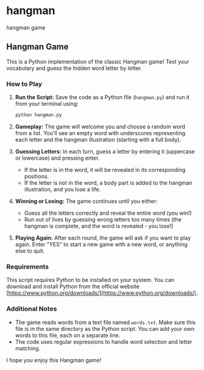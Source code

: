 # hangman
hangman game
## Hangman Game 

This is a Python implementation of the classic Hangman game! Test your vocabulary and guess the hidden word letter by letter.

### How to Play

1. **Run the Script:**
   Save the code as a Python file (`hangman.py`) and run it from your terminal using:

   ```bash
   python hangman.py
   ```

2. **Gameplay:**
   The game will welcome you and choose a random word from a list. You'll see an empty word with underscores representing each letter and the hangman illustration (starting with a full body).

3. **Guessing Letters:**
   In each turn, guess a letter by entering it (uppercase or lowercase) and pressing enter.
   * If the letter is in the word, it will be revealed in its corresponding positions.
   * If the letter is not in the word, a body part is added to the hangman illustration, and you lose a life.

4. **Winning or Losing:**
   The game continues until you either:
     * Guess all the letters correctly and reveal the entire word (you win!)
     * Run out of lives by guessing wrong letters too many times (the hangman is complete, and the word is revealed - you lose!)

5. **Playing Again:**
   After each round, the game will ask if you want to play again. Enter "YES" to start a new game with a new word, or anything else to quit.

### Requirements

This script requires Python to be installed on your system. You can download and install Python from the official website [https://www.python.org/downloads/](https://www.python.org/downloads/).


### Additional Notes

* The game reads words from a text file named `words.txt`. Make sure this file is in the same directory as the Python script. You can add your own words to this file, each on a separate line.
* The code uses regular expressions to handle word selection and letter matching.

I hope you enjoy this Hangman game!
